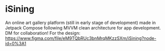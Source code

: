 # iSining
An online art gallery platform (still in early stage of development) made in Jetpack Compose following MVVM clean architecture for app development. DM for collaboration!
For the design: https://www.figma.com/file/eM9TQbRUc3bnMrqMKzzSXm/iSining?node-id=0%3A1
